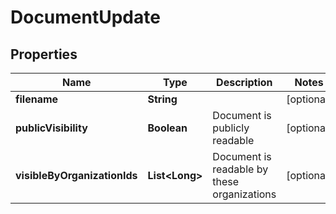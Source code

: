
# DocumentUpdate

## Properties
Name | Type | Description | Notes
------------ | ------------- | ------------- | -------------
**filename** | **String** |  |  [optional]
**publicVisibility** | **Boolean** | Document is publicly readable |  [optional]
**visibleByOrganizationIds** | **List&lt;Long&gt;** | Document is readable by these organizations |  [optional]



